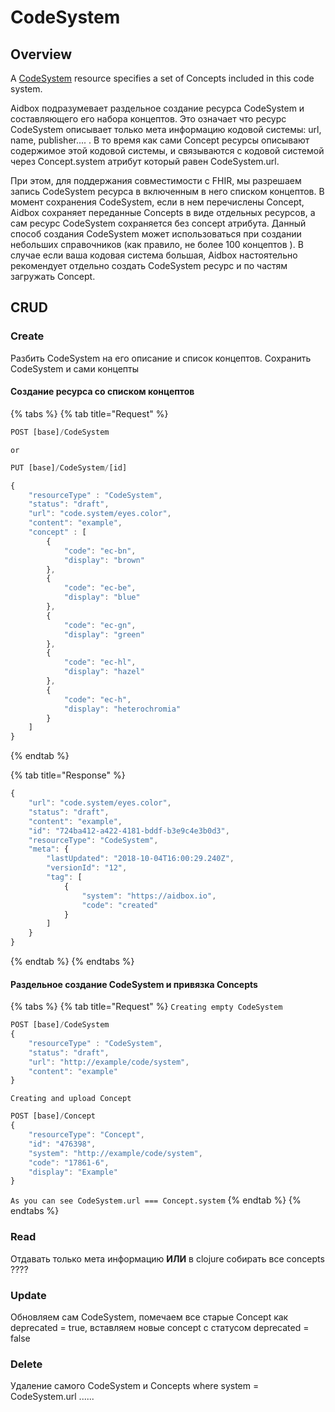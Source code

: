 # CodeSystem

## Overview

A [CodeSystem](https://www.hl7.org/fhir/codesystem.html) resource specifies a set of Concepts included in this code system. 

Aidbox подразумевает раздельное создание ресурса CodeSystem и составляющего его набора концептов. Это означает что ресурс CodeSystem описывает только мета информацию кодовой системы: url, name, publisher.... . В то время как сами Concept ресурсы описывают содержимое этой кодовой системы, и связываются с кодовой системой через Concept.system атрибут который равен CodeSystem.url.

При этом, для поддержания совместимости с FHIR, мы разрешаем запись CodeSystem ресурса в включенным в него списком концептов. В момент сохранения CodeSystem, если в нем перечислены Concept, Aidbox сохраняет переданные Concepts в виде отдельных ресурсов, а сам ресурс CodeSystem сохраняется без concept атрибута. Данный способ создания CodeSystem  может использоваться при создании небольших справочников \(как правило, не более 100 концептов \). В случае если ваша кодовая система большая, Aidbox настоятельно рекомендует отдельно создать CodeSystem ресурс и по частям загружать Concept.

## CRUD

### Create

Разбить CodeSystem на его описание и список концептов. Сохранить CodeSystem и сами концепты

#### Создание ресурса со списком концептов

{% tabs %}
{% tab title="Request" %}
```javascript
POST [base]/CodeSystem
```

`or`

```javascript
PUT [base]/CodeSystem/[id]

{
	"resourceType" : "CodeSystem",
	"status": "draft",
	"url": "code.system/eyes.color",
	"content": "example",
	"concept" : [     
		{
			"code": "ec-bn",
			"display": "brown"
		},
		{
			"code": "ec-be",
			"display": "blue"
		},
		{
			"code": "ec-gn",
			"display": "green"
		},
		{
			"code": "ec-hl",
			"display": "hazel"
		},
		{
			"code": "ec-h",
			"display": "heterochromia"
		}
	]	
}
```
{% endtab %}

{% tab title="Response" %}
```javascript
{
    "url": "code.system/eyes.color",
    "status": "draft",
    "content": "example",
    "id": "724ba412-a422-4181-bddf-b3e9c4e3b0d3",
    "resourceType": "CodeSystem",
    "meta": {
        "lastUpdated": "2018-10-04T16:00:29.240Z",
        "versionId": "12",
        "tag": [
            {
                "system": "https://aidbox.io",
                "code": "created"
            }
        ]
    }
}
```
{% endtab %}
{% endtabs %}

#### Раздельное создание CodeSystem и привязка Concepts

{% tabs %}
{% tab title="Request" %}
`Creating empty CodeSystem`

```javascript
POST [base]/CodeSystem
{
	"resourceType" : "CodeSystem",
	"status": "draft",
	"url": "http://example/code/system",
	"content": "example"
}
```

`Creating and upload Concept`

```javascript
POST [base]/Concept
{
	"resourceType": "Concept",
	"id": "476398",
	"system": "http://example/code/system",
	"code": "17861-6",
	"display": "Example"
}
```

`As you can see CodeSystem.url === Concept.system`
{% endtab %}
{% endtabs %}

### Read

Отдавать только мета информацию  **ИЛИ**  в clojure собирать все concepts ????

### Update

Обновляем сам CodeSystem,  помечаем все старые Concept как deprecated = true, вставляем новые concept с статусом deprecated = false

### Delete

Удаление самого CodeSystem и Concepts where system = CodeSystem.url ......



